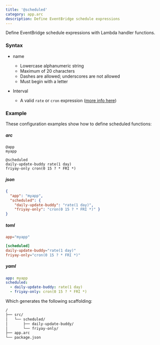 ```yaml
---
title: '@scheduled'
category: app.arc
description: Define EventBridge schedule expressions
---
```


Define EventBridge schedule expressions with Lambda handler functions.

### Syntax

- name
  - Lowercase alphanumeric string
  - Maximum of 20 characters
  - Dashes are allowed; underscores are not allowed
  - Must begin with a letter

- Interval
  - A valid `rate` or `cron` expression ([more info here](https://docs.aws.amazon.com/lambda/latest/dg/tutorial-scheduled-events-schedule-expressions.html))

### Example

These configuration examples show how to define scheduled functions:

<arc-viewer default-tab=arc>
<div slot=contents class=bg-g4>

<arc-tab label=arc>
<h5>arc</h5>
<div slot=content>

```arc
@app
myapp

@scheduled
daily-update-buddy rate(1 day)
friyay-only cron(0 15 ? * FRI *)
```

</div>
</arc-tab>

<arc-tab label=json>
<h5>json</h5>
<div slot=content>

```json
{
  "app": "myapp",
  "scheduled": {
    "daily-update-buddy": "rate(1 day)",
    "friyay-only": "cron(0 15 ? * FRI *)" }
}
```

</div>
</arc-tab>

<arc-tab label=toml>
<h5>toml</h5>
<div slot=content>

```toml
app="myapp"

[scheduled]
daily-update-buddy="rate(1 day)"
friyay-only="cron(0 15 ? * FRI *)"
```

</div>
</arc-tab>

<arc-tab label=yaml>
<h5>yaml</h5>
<div slot=content>

```yaml
app: myapp
scheduled:
  - daily-update-buddy: rate(1 day)
  - friyay-only: cron(0 15 ? * FRI *)
```

</div>
</arc-tab>

</div>
</arc-viewer>


Which generates the following scaffolding:

```bash
/
├── src/
│   └── scheduled/
│       ├── daily-update-buddy/
│       └── friyay-only/
├── app.arc
└── package.json
```
